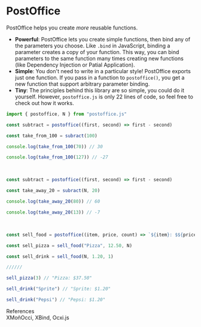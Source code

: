 # PostOffice
  
PostOffice helps you create *more* reusable functions.  
  
+ **Powerful**: PostOffice lets you create simple functions, then bind any of the parameters you choose. 
Like `.bind` in JavaScript, binding a parameter creates a copy of your function. This way, you can bind 
parameters to the same function many times creating new functions (like Dependency Injection or Patial 
Application).
+ **Simple**: You don't need to write in a particular style! PostOffice exports just one function. If you 
pass in a function to `postoffice()`, you get a new function that support arbitrary parameter binding.
+ **Tiny**: The principles behind this library are so simple, you could do it yourself. However, `postoffice.js` 
is only 22 lines of code, so feel free to check out how it works.
  
```js
import { postoffice, N } from "postoffice.js"

const subtract = postoffice((first, second) => first - second)

const take_from_100 = subract(100)

console.log(take_from_100(70)) // 30

console.log(take_from_100(127)) // -27
```
  
<br>  
  
```js
const subtract = postoffice((first, second) => first - second)

const take_away_20 = subract(N, 20)

console.log(take_away_20(80)) // 60

console.log(take_away_20(13)) // -7
```
    
<br>  
  
```js
const sell_food = postoffice((item, price, count) => `${item}: $${price * count}`)

const sell_pizza = sell_food("Pizza", 12.50, N)

const sell_drink = sell_food(N, 1.20, 1)

//////

sell_pizza(3) // "Pizza: $37.50"

sell_drink("Sprite") // "Sprite: $1.20"

sell_drink("Pepsi") // "Pepsi: $1.20"
```
  
References  
XMoñOcci, XBind, Ocxi.js  
  
